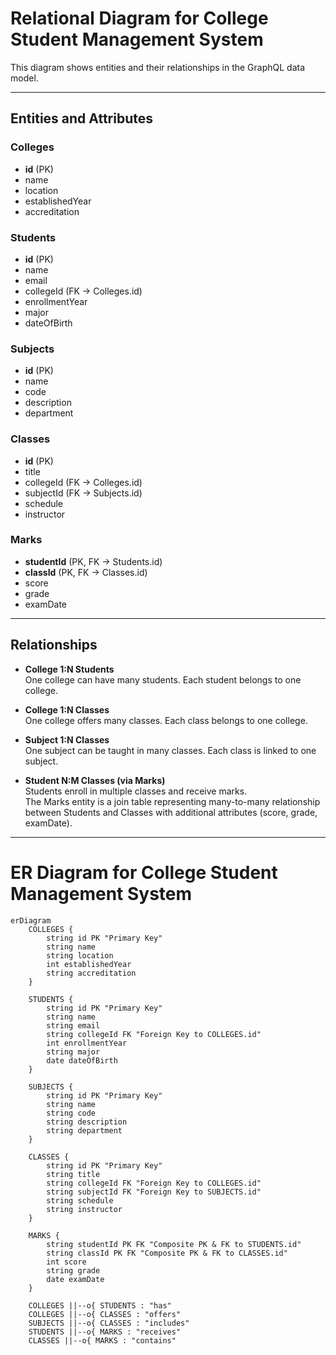 # Relational Diagram for College Student Management System

This diagram shows entities and their relationships in the GraphQL data model.

---

## Entities and Attributes

### Colleges
- **id** (PK)
- name
- location
- establishedYear
- accreditation

### Students
- **id** (PK)
- name
- email
- collegeId (FK → Colleges.id)
- enrollmentYear
- major
- dateOfBirth

### Subjects
- **id** (PK)
- name
- code
- description
- department

### Classes
- **id** (PK)
- title
- collegeId (FK → Colleges.id)
- subjectId (FK → Subjects.id)
- schedule
- instructor

### Marks
- **studentId** (PK, FK → Students.id)
- **classId** (PK, FK → Classes.id)
- score
- grade
- examDate

---

## Relationships

- **College 1:N Students**  
  One college can have many students. Each student belongs to one college.

- **College 1:N Classes**  
  One college offers many classes. Each class belongs to one college.

- **Subject 1:N Classes**  
  One subject can be taught in many classes. Each class is linked to one subject.

- **Student N:M Classes (via Marks)**  
  Students enroll in multiple classes and receive marks.  
  The Marks entity is a join table representing many-to-many relationship between Students and Classes with additional attributes (score, grade, examDate).

---

# ER Diagram for College Student Management System

```mermaid
erDiagram
    COLLEGES {
        string id PK "Primary Key"
        string name
        string location
        int establishedYear
        string accreditation
    }

    STUDENTS {
        string id PK "Primary Key"
        string name
        string email
        string collegeId FK "Foreign Key to COLLEGES.id"
        int enrollmentYear
        string major
        date dateOfBirth
    }

    SUBJECTS {
        string id PK "Primary Key"
        string name
        string code
        string description
        string department
    }

    CLASSES {
        string id PK "Primary Key"
        string title
        string collegeId FK "Foreign Key to COLLEGES.id"
        string subjectId FK "Foreign Key to SUBJECTS.id"
        string schedule
        string instructor
    }

    MARKS {
        string studentId PK FK "Composite PK & FK to STUDENTS.id"
        string classId PK FK "Composite PK & FK to CLASSES.id"
        int score
        string grade
        date examDate
    }

    COLLEGES ||--o{ STUDENTS : "has"
    COLLEGES ||--o{ CLASSES : "offers"
    SUBJECTS ||--o{ CLASSES : "includes"
    STUDENTS ||--o{ MARKS : "receives"
    CLASSES ||--o{ MARKS : "contains"
```

